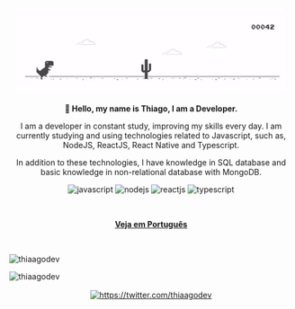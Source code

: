 <p align="center">
  <img src="./.github/dino-chrome.gif" width="px">
   <br><br>
  <strong>
    👋 Hello, my name is Thiago, I am a Developer.
  </strong>
</p>

<p align="center" style="text-align: center;">
    I am a developer in constant study, improving my skills every day. I am currently studying and using technologies related to Javascript, such as, NodeJS, ReactJS, React Native and Typescript.
</p>

<p align="center" style="text-align: center;">
  In addition to these technologies, I have knowledge in SQL database and basic knowledge in non-relational database with MongoDB.
</p>

<p align="center">
    <img src="https://devicon.dev/devicon.git/icons/javascript/javascript-original.svg" alt="javascript"  width="20 "height="20"/>
    <img src="https://devicon.dev/devicon.git/icons/nodejs/nodejs-original.svg" alt="nodejs"  width="20 "height="20"/>
    <img src="https://devicon.dev/devicon.git/icons/react/react-original.svg" alt="reactjs"  width="20 "height="20"/>
    <img src="https://devicon.dev/devicon.git/icons/typescript/typescript-original.svg" alt="typescript"  width="20 "height="20"/>
</p>

<br>

<p align="center" style="text-decoration: none;">
    <strong>
        <a href="https://github.com/thiaagodev/thiaagodev/blob/master/README-pt-br.md">Veja em Português</a>
    </strong>
</p>

<br>

<p>
  <img src="https://github-readme-stats.vercel.app/api?username=thiaagodev&show_icons=true&theme=dark&count_private=true" alt="thiaagodev" />
</p>

<p>
  <img src="https://github-readme-stats.vercel.app/api/top-langs/?username=thiaagodev&theme=dark" alt="thiaagodev" />
</p>

<p align="center">
 <a href="https://twitter.com/thiaagodev" target="blank">
   <img align="center" src="https://cdn.jsdelivr.net/npm/simple-icons@3.0.1/icons/twitter.svg" alt="https://twitter.com/thiaagodev" height="20" width="20" />
 </a>
